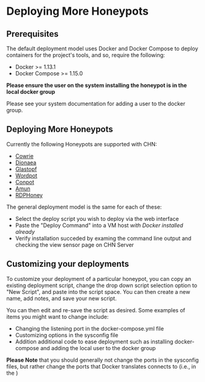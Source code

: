 Deploying More Honeypots
=============================

## Prerequisites

The default deployment model uses Docker and Docker Compose to deploy containers for the project's tools, and so, require the following:

* Docker >= 1.13.1
* Docker Compose >= 1.15.0

**Please ensure the user on the system installing the honeypot is in the local
 docker group**
 
 Please see your system documentation for adding a user to the docker group.

## Deploying More Honeypots

Currently the following Honeypots are supported with CHN:

* [Cowrie](cowrie.md)
* [Dionaea](dionaea.md)
* [Glastopf](glastopf.md)
* [Wordpot](wordpot.md)
* [Conpot](conpot.md)
* [Amun](amun.md)
* [RDPHoney](rdphoney.md)

The general deployment model is the same for each of these:
* Select the deploy script you wish to deploy via the web interface
* Paste the "Deploy Command" into a VM host *with Docker installed already* 
* Verify installation succeded by examing the command line output and 
checking the view sensor page on CHN Server

## Customizing your deployments

To customize your deployment of a particular honeypot, you can copy an 
existing deployment script, change the drop down script selection option to 
"New Script", and paste into the script space. You can then create a new 
name, add notes, and save your new script.

You can then edit and re-save the script as desired. Some examples of items 
you might want to change include:

* Changing the listening port in the docker-compose.yml file
* Customizing options in the sysconfig file
* Addition additional code to ease deployment such as installing 
docker-compose and adding the local user to the docker group

**Please Note** that you should generally not change the ports in the 
sysconfig files, but rather change the ports that Docker translates 
connects to (i.e., in the )
